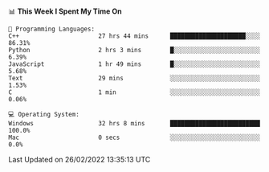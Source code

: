 
<!--START_SECTION:waka-->
📊 **This Week I Spent My Time On** 

```text
💬 Programming Languages: 
C++                      27 hrs 44 mins      █████████████████████░░░░   86.31% 
Python                   2 hrs 3 mins        █░░░░░░░░░░░░░░░░░░░░░░░░   6.39% 
JavaScript               1 hr 49 mins        █░░░░░░░░░░░░░░░░░░░░░░░░   5.68% 
Text                     29 mins             ░░░░░░░░░░░░░░░░░░░░░░░░░   1.53% 
C                        1 min               ░░░░░░░░░░░░░░░░░░░░░░░░░   0.06%

💻 Operating System: 
Windows                  32 hrs 8 mins       █████████████████████████   100.0% 
Mac                      0 secs              ░░░░░░░░░░░░░░░░░░░░░░░░░   0.0%

```


 Last Updated on 26/02/2022 13:35:13 UTC
<!--END_SECTION:waka-->
